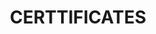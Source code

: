 ---
title : "CERTTIFICATES"
service_list:
# service item loop
- name : "Kubernetes"
  image : "images/icons/kube.png"
  
# service item loop
- name : "Infrastructure"
  image : "images/icons/infrastructure.png"
  
# service item loop
- name : "CI/CD"
  image : "images/icons/cicd.png"
  
## service item loop
#- name : "Software Development"
#  image : "images/icons/software-development.png"
#  
## service item loop
#- name : "Digital Marketing"
#  image : "images/icons/marketing.png"
#  
## service item loop
#- name : "Mobile App Development"
#  image : "images/icons/mobile-app.png"



# custom style
custom_class: "" 
custom_attributes: "" 
custom_css: ""
---